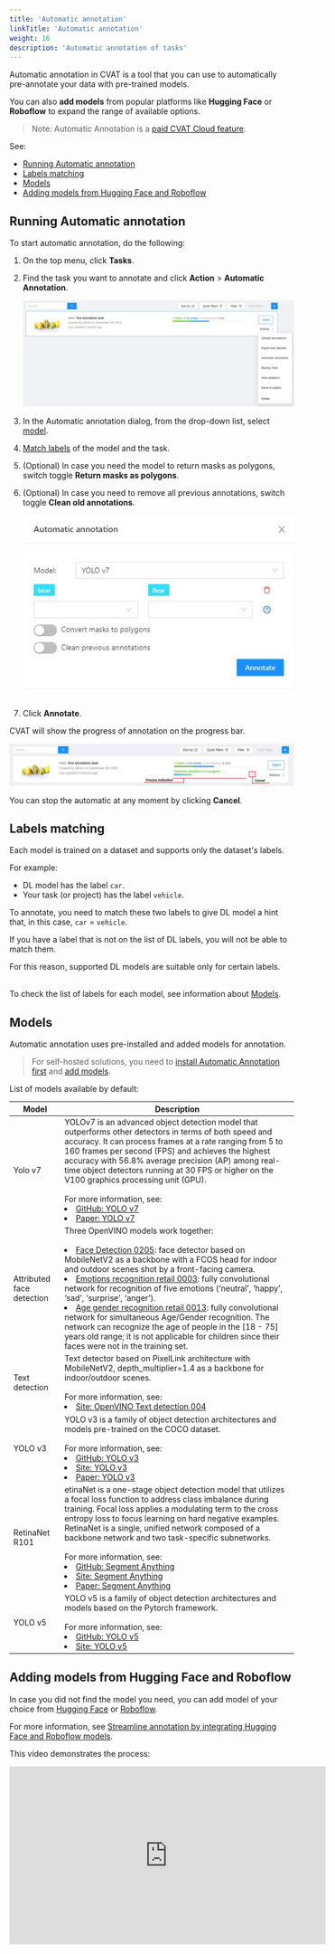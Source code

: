 ```yaml
---
title: 'Automatic annotation'
linkTitle: 'Automatic annotation'
weight: 16
description: 'Automatic annotation of tasks'
---
```


Automatic annotation in CVAT is a tool that you can use
to automatically pre-annotate your data with pre-trained models.

You can also **add models** from popular platforms
like **Hugging Face** or **Roboflow** to expand the
range of available options.

> Note: Automatic Annotation is a [paid CVAT Cloud feature](https://www.cvat.ai/pricing/cloud).

See:

- [Running Automatic annotation](#running-automatic-annotation)
- [Labels matching](#labels-matching)
- [Models](#models)
- [Adding models from Hugging Face and Roboflow](#adding-models-from-hugging-face-and-roboflow)

## Running Automatic annotation

To start automatic annotation, do the following:

1. On the top menu, click **Tasks**.
2. Find the task you want to annotate and click **Action** > **Automatic Annotation**.

   ![](/images/image119_detrac.jpg)

3. In the Automatic annotation dialog, from the drop-down list, select [model](#models).
4. [Match labels](#labels-matching) of the model and the task.
5. (Optional) In case you need the model to return masks as polygons, switch toggle **Return masks as polygons**.
6. (Optional) In case you need to remove all previous annotations, switch toggle **Clean old annotations**.

   ![](/images/image120.jpg)

7. Click **Annotate**.

CVAT will show the progress of annotation on the progress bar.

![Progress bar](/images/image121_detrac.jpg)

You can stop the automatic at any moment by clicking **Cancel**.

## Labels matching

Each model is trained on a dataset and supports only the dataset's labels.

For example:

- DL model has the label `car`.
- Your task (or project) has the label `vehicle`.

To annotate, you need to match these two labels to give
DL model a hint that, in this case, `car` = `vehicle`.

If you have a label that is not on the list
of DL labels, you will not be able to
match them.

For this reason, supported DL models are suitable only
for certain labels.

<br>To check the list of labels for each model, see information about [Models](#models).

## Models

Automatic annotation uses pre-installed and added models for annotation.

> For self-hosted solutions,
> you need to [install Automatic Annotation first](/docs/administration/advanced/installation_automatic_annotation/)
> and [add models](/docs/manual/advanced/models/).

List of models available by default:

<!--lint disable maximum-line-length-->

| Model                     | Description                                                                                                                                                                                                                                                                                                                                                                                                                                                                                                                                                                                                                                                                                                                                                                                                                                                                                                                                 |
| ------------------------- | ------------------------------------------------------------------------------------------------------------------------------------------------------------------------------------------------------------------------------------------------------------------------------------------------------------------------------------------------------------------------------------------------------------------------------------------------------------------------------------------------------------------------------------------------------------------------------------------------------------------------------------------------------------------------------------------------------------------------------------------------------------------------------------------------------------------------------------------------------------------------------------------------------------------------------------------- |
| Yolo v7                   | YOLOv7 is an advanced object detection model that outperforms other detectors in terms of both speed and accuracy. It can process frames at a rate ranging from 5 to 160 frames per second (FPS) and achieves the highest accuracy with 56.8% average precision (AP) among real-time object detectors running at 30 FPS or higher on the V100 graphics processing unit (GPU). <br><br> For more information, see: <li>[GitHub: YOLO v7](https://github.com/WongKinYiu/yolov7) <li>[Paper: YOLO v7](https://arxiv.org/pdf/2207.02696.pdf)                                                                                                                                                                                                                                                                                                                                                                                                    |
| Attributed face detection | Three OpenVINO models work together: <br><br><li> [Face Detection 0205](https://docs.openvino.ai/2023.0/omz_models_model_face_detection_0205.html): face detector based on MobileNetV2 as a backbone with a FCOS head for indoor and outdoor scenes shot by a front-facing camera. <li>[Emotions recognition retail 0003](https://docs.openvino.ai/2022.3/omz_models_model_emotions_recognition_retail_0003.html#emotions-recognition-retail-0003): fully convolutional network for recognition of five emotions (‘neutral’, ‘happy’, ‘sad’, ‘surprise’, ‘anger’). <li>[Age gender recognition retail 0013](https://docs.openvino.ai/2022.3/omz_models_model_age_gender_recognition_retail_0013.html): fully convolutional network for simultaneous Age/Gender recognition. The network can recognize the age of people in the [18 - 75] years old range; it is not applicable for children since their faces were not in the training set. |
| Text detection            | Text detector based on PixelLink architecture with MobileNetV2, depth_multiplier=1.4 as a backbone for indoor/outdoor scenes. <br><br> For more information, see: <li>[Site: OpenVINO Text detection 004](https://docs.openvino.ai/2023.0/omz_models_model_text_detection_0004.html)                                                                                                                                                                                                                                                                                                                                                                                                                                                                                                                                                                                                                                                        |
| YOLO v3                   | YOLO v3 is a family of object detection architectures and models pre-trained on the COCO dataset. <br><br> For more information, see: <li>[GitHub: YOLO v3](https://github.com/ultralytics/yolov3) <li>[Site: YOLO v3](https://docs.ultralytics.com/#yolov3) <li>[Paper: YOLO v3](https://arxiv.org/pdf/1804.02767v1.pdf)                                                                                                                                                                                                                                                                                                                                                                                                                                                                                                                                                                                                                   |
| RetinaNet R101            | etinaNet is a one-stage object detection model that utilizes a focal loss function to address class imbalance during training. Focal loss applies a modulating term to the cross entropy loss to focus learning on hard negative examples. RetinaNet is a single, unified network composed of a backbone network and two task-specific subnetworks. <br><br>For more information, see: <li>[GitHub: Segment Anything](https://github.com/facebookresearch/segment-anything) <li>[Site: Segment Anything](https://segment-anything.com/)<li>[Paper: Segment Anything](https://ai.facebook.com/research/publications/segment-anything/)                                                                                                                                                                                                                                                                                                       |
| YOLO v5                   | YOLO v5 is a family of object detection architectures and models based on the Pytorch framework. <br><br> For more information, see: <li>[GitHub: YOLO v5](https://github.com/ultralytics/yolov5) <li>[Site: YOLO v5](https://docs.ultralytics.com/#yolov5)                                                                                                                                                                                                                                                                                                                                                                                                                                                                                                                                                                                                                                                                                 |

<!--lint enable maximum-line-length-->

## Adding models from Hugging Face and Roboflow

In case you did not find the model you need, you can add model
of your choice from [Hugging Face](https://huggingface.co/)
or [Roboflow](https://roboflow.com/).

<!--lint disable maximum-line-length-->

For more information,
see [Streamline annotation by integrating Hugging Face and Roboflow models](https://www.cvat.ai/post/integrating-hugging-face-and-roboflow-models).

This video demonstrates the process:

<iframe width="560" height="315" src="https://www.youtube.com/embed/SbU3aB65W5s" title="YouTube video player" frameborder="0" allow="accelerometer; autoplay; clipboard-write; encrypted-media; gyroscope; picture-in-picture; web-share" allowfullscreen></iframe>

<!--lint enable maximum-line-length-->
